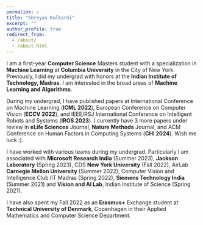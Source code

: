 ```yaml
---
permalink: /
title: "Shreyas Kulkarni"
excerpt: ""
author_profile: true
redirect_from: 
  - /about/
  - /about.html
---
```

I am a first-year **Computer Science** Masters student with a specialization in **Machine Learning** at **Columbia University** in the City of New York. Previously, I did my undergrad with honors at the **Indian Institute of Technology, Madras**. I am interested in the broad areas of **Machine Learning and Algorithms**. 

During my undergrad, I have published papers at International Conference on Machine Learning (**ICML 2022**), European Conference on Computer Vision (**ECCV 2022**), and IEEE/RSJ International Conference on Intelligent Robots and Systems (**IROS 2023**). I currently have 3 more papers under review in **eLife Sciences** Journal, **Nature Methods** Journal, and ACM Conference on Human Factors in Computing Systems (**CHI 2024**). Wish me luck :).

I have worked with various teams during my undergrad. Particularly I am associated with **Microsoft Research India** (Summer 2023), **Jackson Laboratory** (Spring 2023), CDS **New York University** (Fall 2022), AirLab **Carnegie Mellon University** (Summer 2022), Computer Vision and Intelligence Club IIT Madras (Spring 2022), **Siemens Technology India** (Summer 2021) and **Vision and AI Lab**, Indian Institute of Science (Spring 2021).

I have also spent my Fall 2022 as an **Erasmus+** Exchange student at **Technical University of Denmark**, Copenhagen in their Applied Mathematics and Computer Science Department. 

<!---
<script type="text/javascript" id="clustrmaps" src="//cdn.clustrmaps.com/map_v2.js?cl=0e1633&w=150&t=tt&d=vuy8oJHmtOg7LUHtjdY1k-B5CjSIsQ-mzVNm9KPAL0M&co=0b4975&cmo=3acc3a&cmn=ff5353&ct=cdd4d9"></script>
-->
